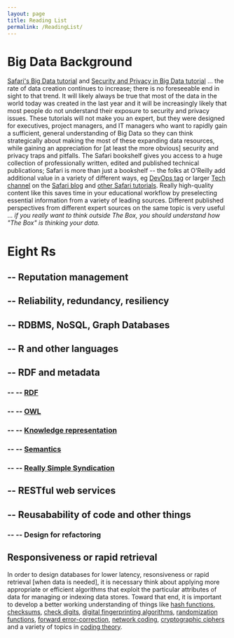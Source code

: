 ```yaml
---
layout: page
title: Reading List
permalink: /ReadingList/
---
```


# Big Data Background
[Safari's Big Data tutorial](https://www.safaribooksonline.com/tutorials/big-data-ots/) and [Security and Privacy in Big Data tutorial](https://www.safaribooksonline.com/tutorials/security-privacy-ots/) ... the rate of data creation continues to increase; there is no foreseeable end in sight to that trend. It will likely always be true that most of the data in the world today was created in the last year and it will be increasingly likely that most people do not understand their exposure to security and privacy issues.  These tutorials will not make you an expert, but they were designed for executives, project managers, and IT managers who want to rapidly gain a sufficient, general understanding of Big Data so they can think strategically about making the most of these expanding data resources, while gaining an appreciation for [at least the more obvious] security and privacy traps and pitfalls.  The Safari bookshelf gives you access to a huge collection of professionally written, edited and published technical publications; Safari is more than just a bookshelf -- the folks at O'Reilly add additional value in a variety of different ways, eg [DevOps tag](https://www.safaribooksonline.com/blog/category/tech/) or larger [Tech channel](https://www.safaribooksonline.com/blog/category/tech/) on the [Safari blog](https://www.safaribooksonline.com/blog/) and [other Safari tutorials](https://www.safaribooksonline.com/tutorials/).  Really high-quality content like this saves time in your educational workflow by preselecting essential information from a variety of leading sources. Different published perspectives from different expert sources on the same topic is very useful ... *if you really want to think outside The Box, you should understand how "The Box" is thinking your data.*

# Eight Rs

## -- Reputation management

## -- Reliability, redundancy, resiliency

## -- RDBMS, NoSQL, Graph Databases

## -- R and other languages

## -- RDF and metadata

### -- -- [RDF](https://en.wikipedia.org/wiki/Resource_Description_Framework)

### -- -- [OWL](https://en.wikipedia.org/wiki/Web_Ontology_Language)

### -- -- [Knowledge representation](https://en.wikipedia.org/wiki/Knowledge_representation_and_reasoning)

### -- -- [Semantics](https://en.wikipedia.org/wiki/Semantics_%28computer_science%29)

### -- -- [Really Simple Syndication](https://en.wikipedia.org/wiki/RSS)

## -- RESTful web services

## -- Reusabability of code and other things

### -- -- Design for refactoring

## Responsiveness or rapid retrieval

In order to design databases for lower latency, resonsiveness or rapid retrieval [when data is needed], it is necessary think about applying more appropriate or efficient algorithms that exploit the particular attributes of data for managing or indexing data stores.  Toward that end, it is important to develop a better working understanding of things like [hash functions](https://en.wikipedia.org/wiki/Hash_function), [checksums](https://en.wikipedia.org/wiki/Checksum), [check digits](https://en.wikipedia.org/wiki/Check_digit), [digital fingerprinting algorithms](https://en.wikipedia.org/wiki/Fingerprint_%28computing%29), [randomization functions](https://en.wikipedia.org/wiki/Randomization_function), [forward error-correction](https://en.wikipedia.org/wiki/Forward_error_correction), [network coding](https://en.wikipedia.org/wiki/Linear_network_coding), [cryptographic ciphers](https://en.wikipedia.org/wiki/Cipher) and a variety of topics in [coding theory](https://en.wikipedia.org/wiki/Coding_theory).
